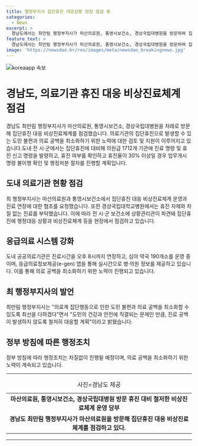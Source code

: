 ```yaml
---
title: 행정부지사 집단휴진 대응상황 현장 점검 중
categories:
  - News
excerpt: >
  경남도에서는 최만림 행정부지사가 마산의료원, 통영시보건소, 경상국립대병원을 방문하여 집단휴진 대응 비상진료체계를 점검했습니다. 의료 공백 최소화를 위해 공공의료기관의 진료시간을 연장하고 심야 약국을 운영하는 등 대응책을 마련하고 있습니다. 또한, 집단휴진에 대비하여 업무개시 명령 불이행 확인 및 행정처분 절차를 진행할 계획이며, 도민의 건강과 안전을 위해 최선을 다하겠다는 입장을 밝혔습니다.
feature_text: >
  경남도에서는 최만림 행정부지사가 마산의료원, 통영시보건소, 경상국립대병원을 방문하여 집단휴진 대응 비상진료체계를 점검했습니다. 의료 공백 최소화를 위해 공공의료기관의 진료시간을 연장하고 심야 약국을 운영하는 등 대응책을 마련하고 있습니다. 또한, 집단휴진에 대비하여 업무개시 명령 불이행 확인 및 행정처분 절차를 진행할 계획이며, 도민의 건강과 안전을 위해 최선을 다하겠다는 입장을 밝혔습니다.
image: 'https://newsdao.kr/res/images/meta/newsdao_breakingnews.jpg'
---
```


<p><img src="https://newsdao.kr/res/images/meta/newsdao_breakingnews.jpg" alt="koreaapp 속보" /></p>

<h1>경남도, 의료기관 휴진 대응 비상진료체계 점검</h1>

<p data-ke-size="size16">경남도 최만림 행정부지사가 마산의료원, 통영시보건소, 경상국립대병원을 차례로 방문해 집단휴진 대응 비상진료체계를 점검했습니다. 의료기관의 집단휴진으로 발생할 수 있는 도민 불편과 의료 공백을 최소화하기 위한 노력에 대한 검토 및 지원이 이루어지고 있습니다.도내 전 시·군에서는 집단휴진에 대비해 의원급 1712개 기관에 진료 명령 및 휴진 신고 명령을 발령하고, 휴진 여부를 확인하고 휴진율이 30% 이상일 경우 업무개시 명령 불이행 확인 및 행정처분 절차를 진행할 계획입니다.</p>

<h2 data-ke-size="size26">도내 의료기관 현황 점검</h2>

<p data-ke-size="size16">최 행정부지사는 마산의료원과 통영시보건소에서 집단휴진 대응 비상진료체계 운영과 진료 연장에 대한 협조를 요청했습니다. 또한 경상국립대학교병원에서는 휴진 자제와 차질 없는 진료를 부탁했습니다. 이에 따라 전 시·군 보건소에 상황관리관이 파견돼 집단휴진에 행정대응 상황과 비상진료체계 등을 현장에서 점검하고 있습니다.</p>

<h2 data-ke-size="size26">응급의료 시스템 강화</h2>

<p data-ke-size="size16">도내 공공의료기관은 진료시간을 오후 8시까지 연장하고, 심야 약국 190개소를 운영 중이며, 응급의료정보제공(e-gen) 앱을 통해 실시간으로 병·의원 정보를 제공하고 있습니다. 이를 통해 의료 공백을 최소화하기 위한 노력이 진행되고 있습니다.</p>

<h2 data-ke-size="size26">최 행정부지사의 발언</h2>

<p data-ke-size="size16">최만림 행정부지사는 "의료계 집단행동으로 인한 도민 불편과 의료 공백을 최소화할 수 있도록 최선을 다하겠다"면서 "도민의 건강과 안전에 직결되는 문제인 만큼, 진료 공백이 발생하지 않도록 철저히 대응할 계획"이라고 밝혔습니다.</p>

<h2 data-ke-size="size26">정부 방침에 따른 행정조치</h2>

<p data-ke-size="size16">정부 방침에 따라 행정조치는 차질없이 진행될 예정이며, 의료 공백을 최소화하기 위한 노력이 계속되고 있습니다.</p>

<hr>

<table>
  <caption>사진=경남도 제공</caption>
  <tr>
    <td style="text-align: center; height: 17px;"><b>마산의료원, 통영시보건소, 경상국립대병원 방문 휴진 대비 철저한 비상진료체계 운영 당부</b></td>
  </tr>
  <tr>
    <td style="text-align: center; height: 17px;"><b>경남도 최만림 행정부지사가 마산의료원을 방문해 집단휴진 대응 비상진료체계를 점검하고 있다.</b></td>
  </tr>
</table>

<hr>

